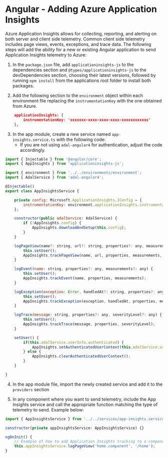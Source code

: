 # Angular - Adding Azure Application Insights

Azure Application Insights allows for collecting, reporting, and alerting on both server and client side telemetry.  Common client side telemetry includes page views, events, exceptions, and trace data.  The following steps will add the ability for a new or existing Angular application to send Application Insights telemetry to Azure:

1. In the `package.json` file, add `applicationinsights-js` to the dependencies section and `@types/applicationinsights-js` to the devDependencies section, choosing their latest versions, followed by running `npm install` from the applications root folder to install both packages.

2. Add the following section to the `environment` object within each environment file replacing the `instrumentationKey` with the one obtained from Azure.

```json
    applicationInsights: {
        instrumentationKey: 'xxxxxxx-xxxx-xxxx-xxxx-xxxxxxxxxxxx'
    },
```

3. In the app module, create a new service named `app-insights.service.ts` with the following code:
   * If you are not using `adal-angular4` for authentication, adjust the code accordingly.

```javascript
import { Injectable } from '@angular/core';
import { AppInsights } from 'applicationinsights-js';

import { environment } from '../../environments/environment';
import { AdalService } from 'adal-angular4';

@Injectable()
export class AppInsightsService {

    private config: Microsoft.ApplicationInsights.IConfig = {
        instrumentationKey: environment.applicationInsights.instrumentationKey
    };

    constructor(public adalService: AdalService) {
        if (!AppInsights.config) {
            AppInsights.downloadAndSetup(this.config);
        }
    }

    logPageView(name?: string, url?: string, properties?: any, measurements?: any, duration?: number) {
        this.setUser();
        AppInsights.trackPageView(name, url, properties, measurements, duration);
    }

    logEvent(name: string, properties?: any, measurements?: any) {
        this.setUser();
        AppInsights.trackEvent(name, properties, measurements);
    }

    logException(exception: Error, handledAt?: string, properties?: any, measurements?: any) {
        this.setUser();
        AppInsights.trackException(exception, handledAt, properties, measurements);
    }

    logTrace(message: string, properties?: any, severityLevel?: any) {
        this.setUser();
        AppInsights.trackTrace(message, properties, severityLevel);
    }

    setUser() {
        if(this.adalService.userInfo.authenticated) {
            AppInsights.setAuthenticatedUserContext(this.adalService.userInfo.profile.upn);
        } else {
            AppInsights.clearAuthenticatedUserContext();
        }
    }

}
```

4. In the app module file, import the newly created service and add it to the `providers` section

5. In any component where you want to send telemetry, include the App Insights service and call the appropriate function matching the type of telemetry to send.  Example below:

```javascript
import { AppInsightsService } from '../../services/app-insights.service';
```

```javascript
constructor(private appInsightsService: AppInsightsService) {}
```

```javascript
ngOnInit() {
    // Example of how to add Application Insights tracking to a component
    this.appInsightsService.logPageView('home.component', '/home');
}
```
